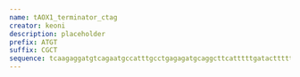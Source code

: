 ```yaml
---
name: tAOX1_terminator_ctag
creator: keoni
description: placeholder
prefix: ATGT
suffix: CGCT
sequence: tcaagaggatgtcagaatgccatttgcctgagagatgcaggcttcatttttgatacttttttatttgtaacctatatagtataggattttttttgtcattttgtttcttctcgtacgagcttgctcctgatcagcctatctcgcagctgatgaatatcttgtggtaggggtttgggaaaatcattcgagtttgatgtttttcttggtatttcccactcctcttcagagtacagaagattaagtgaga
---
```

